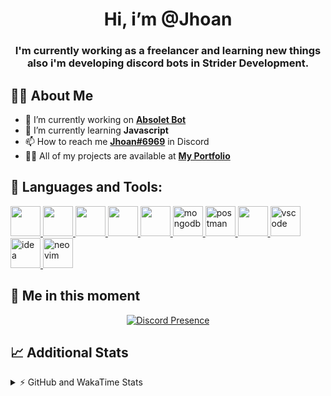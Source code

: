 <h1 align="center">Hi, i’m @Jhoan</h1>
<h3 align="center">I'm currently working as a freelancer and learning new things also i'm developing discord bots in Strider Development.</h3>

## 🙋‍♂️ About Me

- 🔭 I’m currently working on **[Absolet Bot](https://strider.cloud)**
- 🌱 I’m currently learning **Javascript**
- 📫 How to reach me **[Jhoan#6969](https://jhoan.monster/)** in Discord
- 👨‍💻 All of my projects are available at **[My Portfolio](https://jhoan.monster)**

## 🚀 Languages and Tools:
<p align="left"> 
    <a href="https://developer.mozilla.org/en-US/docs/Web/JavaScript" target="_blank"> <img src="https://img.icons8.com/color/48/000000/javascript.png" width="48" height="48"/> </a> 
    <a href="https://www.w3.org/html/" target="_blank"> <img src="https://img.icons8.com/color/48/000000/html-5.png" width="48" height="48"/> </a> 
    <a href="https://www.w3schools.com/css/" target="_blank"> <img src="https://img.icons8.com/color/48/000000/css3.png" width="48" height="48"/> </a> 
    <a href="https://getbootstrap.com" target="_blank"> <img src="https://img.icons8.com/color/48/000000/bootstrap.png" width="48" height="48"/> </a> 
    <a href="https://nodejs.org" target="_blank"> <img src="https://i.imgur.com/XX8lvL7.png" width="48" height="48"/> </a> 
    <a href="https://www.mongodb.com/" target="_blank"> <img src="https://i.imgur.com/nRtS3AN.png" alt="mongodb" width="48" height="48"/> </a> 
    <a href="https://postman.com" target="_blank"> <img src="https://www.vectorlogo.zone/logos/getpostman/getpostman-icon.svg" alt="postman" width="48" height="48"/> </a>   
    <a href="https://git-scm.com/" target="_blank"> <img src="https://img.icons8.com/color/48/000000/git.png" width="48" height="48"/> </a> 
    <a href="https://code.visualstudio.com" target="_blank" > <img src="https://upload.wikimedia.org/wikipedia/commons/thumb/9/9a/Visual_Studio_Code_1.35_icon.svg/2048px-Visual_Studio_Code_1.35_icon.svg.png" alt="vscode" width="48" height="48"> </a>
    <a href="https://www.jetbrains.com/es-es/idea/" target="_blank" > <img src="https://resources.jetbrains.com/storage/products/intellij-idea/img/meta/intellij-idea_logo_300x300.png" alt="idea" width="48" height="48"> </a>
    <a href="https://neovim.io" target="_blank"> <img src="https://icons.iconarchive.com/icons/papirus-team/papirus-apps/512/nvim-icon.png" alt="neovim" width="48" height="48"/> </a>
</p>
  
## 👤 Me in this moment
<p align="center">
    <a href="https://discord.com/users/852617426591154177" target="_blank" rel="nofollow">
        <img src="https://lanyard-profile-readme.vercel.app/api/852617426591154177?idleMessage=Probably%20coding%20Absolet..." alt="Discord Presence" align="center">
    </a>
</p>

## 📈 Additional Stats
<details>
    <summary>⚡ GitHub and WakaTime Stats</summary>
    <br/>

<!--START_SECTION:waka-->
![Code Time](http://img.shields.io/badge/Code%20Time-212%20hrs%2018%20mins-blue)

**🐱 My GitHub Data** 

> 🏆 579 Contributions in the Year 2022
 > 
> 📦 46.5 kB Used in GitHub's Storage 
 > 
> 💼 Opted to Hire
 > 
> 📜 4 Public Repositories 
 > 
> 🔑 20 Private Repositories  
 > 
**I'm an Early 🐤** 

```text
🌞 Morning    54 commits     ██░░░░░░░░░░░░░░░░░░░░░░░   9.75% 
🌆 Daytime    232 commits    ██████████░░░░░░░░░░░░░░░   41.88% 
🌃 Evening    234 commits    ██████████░░░░░░░░░░░░░░░   42.24% 
🌙 Night      34 commits     █░░░░░░░░░░░░░░░░░░░░░░░░   6.14%

```
📅 **I'm Most Productive on Saturday** 

```text
Monday       73 commits     ███░░░░░░░░░░░░░░░░░░░░░░   13.18% 
Tuesday      88 commits     ████░░░░░░░░░░░░░░░░░░░░░   15.88% 
Wednesday    98 commits     ████░░░░░░░░░░░░░░░░░░░░░   17.69% 
Thursday     44 commits     ██░░░░░░░░░░░░░░░░░░░░░░░   7.94% 
Friday       65 commits     ███░░░░░░░░░░░░░░░░░░░░░░   11.73% 
Saturday     115 commits    █████░░░░░░░░░░░░░░░░░░░░   20.76% 
Sunday       71 commits     ███░░░░░░░░░░░░░░░░░░░░░░   12.82%

```


📊 **This Week I Spent My Time On** 

```text
⌚︎ Time Zone: America/Bogota

💬 Programming Languages: 
JavaScript               13 hrs 40 mins      ███████████████░░░░░░░░░░   62.96% 
Markdown                 4 hrs 46 mins       █████░░░░░░░░░░░░░░░░░░░░   21.97% 
JSON                     1 hr 22 mins        █░░░░░░░░░░░░░░░░░░░░░░░░   6.33% 
YAML                     34 mins             ░░░░░░░░░░░░░░░░░░░░░░░░░   2.62% 
EJS                      32 mins             ░░░░░░░░░░░░░░░░░░░░░░░░░   2.52%

🔥 Editors: 
VS Code                  21 hrs 42 mins      █████████████████████████   100.0%

🐱‍💻 Projects: 
absolet-guide            9 hrs 4 mins        ██████████░░░░░░░░░░░░░░░   41.83% 
Strider-System           5 hrs 43 mins       ██████░░░░░░░░░░░░░░░░░░░   26.35% 
sms-script               1 hr 54 mins        ██░░░░░░░░░░░░░░░░░░░░░░░   8.77% 
ticket-sub-menus         1 hr 25 mins        █░░░░░░░░░░░░░░░░░░░░░░░░   6.54% 
Fium-Bot                 1 hr 22 mins        █░░░░░░░░░░░░░░░░░░░░░░░░   6.36%

💻 Operating System: 
Linux                    21 hrs 42 mins      █████████████████████████   100.0%

```

**I Mostly Code in JavaScript** 

```text
JavaScript               14 repos            █████████████████░░░░░░░░   70.0% 
Java                     2 repos             ██░░░░░░░░░░░░░░░░░░░░░░░   10.0% 
SCSS                     1 repo              █░░░░░░░░░░░░░░░░░░░░░░░░   5.0% 
TypeScript               1 repo              █░░░░░░░░░░░░░░░░░░░░░░░░   5.0% 
Shell                    1 repo              █░░░░░░░░░░░░░░░░░░░░░░░░   5.0%

```



 Last Updated on 17/06/2022 23:13:13 UTC
<!--END_SECTION:waka-->
</details>
